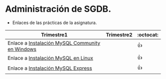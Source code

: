 # Administración de SGDB.

* Enlaces de las prácticas de la asignatura.


Trimestre1 | Trimestre2 | :octocat:
 ------------ | ------------- | ------------
Enlace a [Instalación MySQL Community en Windows](https://github.com/adaanp/ADE17-18/tree/master/Trimestre1/InstalacionMySQLWindows) |  | :+1:
Enlace a [Instalación MySQL en Linux](https://github.com/adaanp/ADE17-18/tree/master/Trimestre1/InstalacionMySQLLinux) | | :+1:
Enlace a [Instalación MySQL Express](https://github.com/adaanp/ADE17-18/tree/master/Trimestre1/InstalacionMySQLExpress) | | :+1:
